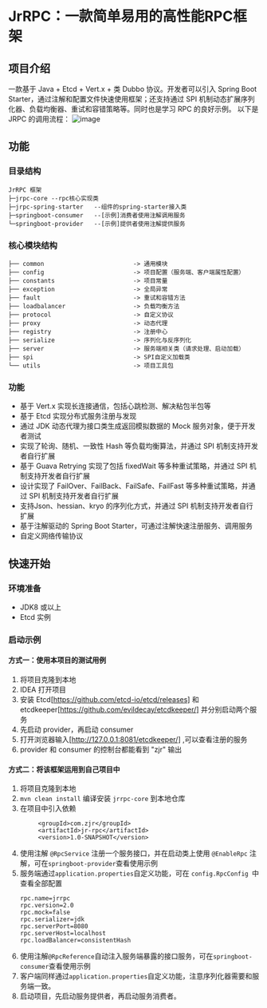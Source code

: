 # JrRPC：一款简单易用的高性能RPC框架
## 项目介绍
一款基于 Java + Etcd + Vert.x + 类 Dubbo 协议。开发者可以引入 Spring Boot Starter，通过注解和配置文件快速使用框架；还支持通过 SPI 机制动态扩展序列化器、负载均衡器、重试和容错策略等。同时也是学习 RPC 的良好示例。
以下是 JRPC 的调用流程：
![image](https://github.com/user-attachments/assets/bd9b5c1a-3a76-40d3-8ee8-f55ab9dd641b)
## 功能
### 目录结构
```
JrRPC 框架
├─jrpc-core	--rpc核心实现类
├─jrpc-spring-starter	--组件的spring-starter接入类
├─springboot-consumer	--[示例]消费者使用注解调用服务
└─springboot-provider	--[示例]提供者使用注解提供服务
```
### 核心模块结构
```
├── common                         -> 通用模块
├── config                         -> 项目配置（服务端、客户端属性配置）
├── constants                      -> 项目常量
├── exception                      -> 全局异常
├── fault                          -> 重试和容错方法
├── loadbalancer                   -> 负载均衡方法
├── protocol                       -> 自定义协议
├── proxy                          -> 动态代理
├── registry                       -> 注册中心
├── serialize                      -> 序列化与反序列化
├── server                         -> 服务端相关类（请求处理、启动加载）
├── spi                            -> SPI自定义加载类
└── utils                          -> 项目工具包
```
### 功能
- 基于 Vert.x 实现长连接通信，包括心跳检测、解决粘包半包等
- 基于 Etcd 实现分布式服务注册与发现
- 通过 JDK 动态代理为接口类生成返回模拟数据的 Mock 服务对象，便于开发者测试
- 实现了轮询、随机、一致性 Hash 等负载均衡算法，并通过 SPI 机制支持开发者自行扩展
- 基于 Guava Retrying 实现了包括 fixedWait 等多种重试策略，并通过 SPI 机制支持开发者自行扩展
- 设计实现了 FailOver、FailBack、FailSafe、FailFast 等多种重试策略，并通过 SPI 机制支持开发者自行扩展
- 支持Json、hessian、kryo 的序列化方式，并通过 SPI 机制支持开发者自行扩展
- 基于注解驱动的 Spring Boot Starter，可通过注解快速注册服务、调用服务
- 自定义网络传输协议
## 快速开始
### 环境准备
- JDK8 或以上
- Etcd 实例
### 启动示例
#### 方式一：使用本项目的测试用例
1. 将项目克隆到本地
2. IDEA 打开项目
3. 安装 Etcd[https://github.com/etcd-io/etcd/releases] 和 etcdkeeper[https://github.com/evildecay/etcdkeeper/] 并分别启动两个服务
4. 先启动 provider，再启动 consumer
5. 打开浏览器输入[http://127.0.0.1:8081/etcdkeeper/] ,可以查看注册的服务
6. provider 和 consumer 的控制台都能看到 "zjr" 输出
#### 方式二：将该框架运用到自己项目中
1. 将项目克隆到本地
2. `mvn clean install` 编译安装 `jrrpc-core` 到本地仓库
3. 在项目中引入依赖
   ```
        <groupId>com.zjr</groupId>
        <artifactId>jr-rpc</artifactId>
        <version>1.0-SNAPSHOT</version>
   ```
4. 使用注解 `@RpcService` 注册一个服务接口，并在启动类上使用 `@EnableRpc` 注解，可在`springboot-provider`查看使用示例
5. 服务端通过`application.properties`自定义功能，可在 `config.RpcConfig `中查看全部配置
    ```
    rpc.name=jrrpc
    rpc.version=2.0
    rpc.mock=false
    rpc.serializer=jdk
    rpc.serverPort=8080
    rpc.serverHost=localhost
    rpc.loadBalancer=consistentHash
     ```
6. 使用注解`@RpcReference`自动注入服务端暴露的接口服务，可在`springboot-consumer`查看使用示例
7. 客户端同样通过`application.properties`自定义功能，注意序列化器需要和服务端一致。
8. 启动项目，先启动服务提供者，再启动服务消费者。
